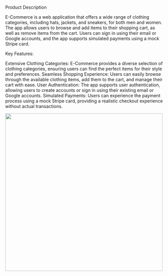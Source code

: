 Product Description

E-Commerce is a web application that offers a wide range of clothing categories, including hats, jackets, and sneakers, for both men and women. The app allows users to browse and add items to their shopping cart, as well as remove items from the cart. Users can sign in using their email or Google accounts, and the app supports simulated payments using a mock Stripe card.

Key Features:

Extensive Clothing Categories: E-Commerce provides a diverse selection of clothing categories, ensuring users can find the perfect items for their style and preferences.
Seamless Shopping Experience: Users can easily browse through the available clothing items, add them to the cart, and manage their cart with ease.
User Authentication: The app supports user authentication, allowing users to create accounts or sign in using their existing email or Google accounts.
Simulated Payments: Users can experience the payment process using a mock Stripe card, providing a realistic checkout experience without actual transactions.

<img src="./src/assets/gif.gif" width="500" height="500" />

